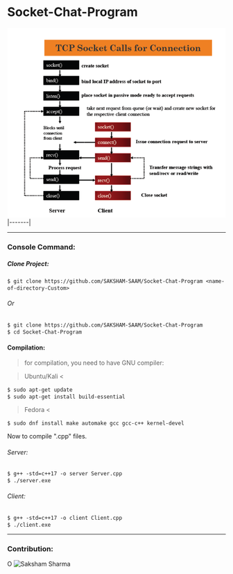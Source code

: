 # Socket-Chat-Program
![tcp-socket-calls-for-connection.png](tcp-socket-calls-for-connection.png)
|-------|

-----------------
### Console Command:
##### Clone Project:
```
$ git clone https://github.com/SAKSHAM-SAAM/Socket-Chat-Program <name-of-directory-Custom>
```
###### Or 
```
$ git clone https://github.com/SAKSHAM-SAAM/Socket-Chat-Program
$ cd Socket-Chat-Program
```
#### Compilation:
> for compilation, you need to have GNU compiler:

> Ubuntu/Kali <
```
$ sudo apt-get update
$ sudo apt-get install build-essential
```
> Fedora <
```
$ sudo dnf install make automake gcc gcc-c++ kernel-devel
```
Now to compile ".cpp" files.
###### Server:
```
$ g++ -std=c++17 -o server Server.cpp
$ ./server.exe
```
###### Client:
```
$ g++ -std=c++17 -o client Client.cpp
$ ./client.exe
```
-----------------
### Contribution:

 O ![Saksham Sharma](https://github.com/SAKSHAM-SAAM)

